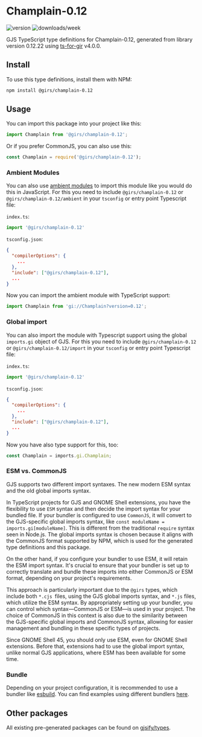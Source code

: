 
# Champlain-0.12

![version](https://img.shields.io/npm/v/@girs/champlain-0.12)
![downloads/week](https://img.shields.io/npm/dw/@girs/champlain-0.12)


GJS TypeScript type definitions for Champlain-0.12, generated from library version 0.12.22 using [ts-for-gir](https://github.com/gjsify/ts-for-gir) v4.0.0.


## Install

To use this type definitions, install them with NPM:
```bash
npm install @girs/champlain-0.12
```

## Usage

You can import this package into your project like this:
```ts
import Champlain from '@girs/champlain-0.12';
```

Or if you prefer CommonJS, you can also use this:
```ts
const Champlain = require('@girs/champlain-0.12');
```

### Ambient Modules

You can also use [ambient modules](https://github.com/gjsify/ts-for-gir/tree/main/packages/cli#ambient-modules) to import this module like you would do this in JavaScript.
For this you need to include `@girs/champlain-0.12` or `@girs/champlain-0.12/ambient` in your `tsconfig` or entry point Typescript file:

`index.ts`:
```ts
import '@girs/champlain-0.12'
```

`tsconfig.json`:
```json
{
  "compilerOptions": {
    ...
  },
  "include": ["@girs/champlain-0.12"],
  ...
}
```

Now you can import the ambient module with TypeScript support: 

```ts
import Champlain from 'gi://Champlain?version=0.12';
```

### Global import

You can also import the module with Typescript support using the global `imports.gi` object of GJS.
For this you need to include `@girs/champlain-0.12` or `@girs/champlain-0.12/import` in your `tsconfig` or entry point Typescript file:

`index.ts`:
```ts
import '@girs/champlain-0.12'
```

`tsconfig.json`:
```json
{
  "compilerOptions": {
    ...
  },
  "include": ["@girs/champlain-0.12"],
  ...
}
```

Now you have also type support for this, too:

```ts
const Champlain = imports.gi.Champlain;
```


### ESM vs. CommonJS

GJS supports two different import syntaxes. The new modern ESM syntax and the old global imports syntax.

In TypeScript projects for GJS and GNOME Shell extensions, you have the flexibility to use `ESM` syntax and then decide the import syntax for your bundled file. If your bundler is configured to use `CommonJS`, it will convert to the GJS-specific global imports syntax, like `const moduleName = imports.gi[moduleName]`. This is different from the traditional `require` syntax seen in Node.js. The global imports syntax is chosen because it aligns with the CommonJS format supported by NPM, which is used for the generated type definitions and this package.

On the other hand, if you configure your bundler to use ESM, it will retain the ESM import syntax. It's crucial to ensure that your bundler is set up to correctly translate and bundle these imports into either CommonJS or ESM format, depending on your project's requirements.

This approach is particularly important due to the `@girs` types, which include both `*.cjs `files, using the GJS global imports syntax, and `*.js` files, which utilize the ESM syntax. By appropriately setting up your bundler, you can control which syntax—CommonJS or ESM—is used in your project. The choice of CommonJS in this context is also due to the similarity between the GJS-specific global imports and CommonJS syntax, allowing for easier management and bundling in these specific types of projects.

Since GNOME Shell 45, you should only use ESM, even for GNOME Shell extensions. Before that, extensions had to use the global import syntax, unlike normal GJS applications, where ESM has been available for some time.

### Bundle

Depending on your project configuration, it is recommended to use a bundler like [esbuild](https://esbuild.github.io/). You can find examples using different bundlers [here](https://github.com/gjsify/ts-for-gir/tree/main/examples).

## Other packages

All existing pre-generated packages can be found on [gjsify/types](https://github.com/gjsify/types).


